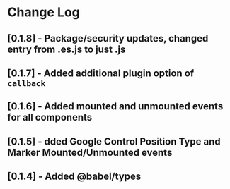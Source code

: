 # Change Log

## [0.1.8] - Package/security updates, changed entry from .es.js to just .js

## [0.1.7] - Added additional plugin option of `callback`

## [0.1.6] - Added mounted and unmounted events for all components

## [0.1.5] - dded Google Control Position Type and Marker Mounted/Unmounted events

## [0.1.4] - Added @babel/types
